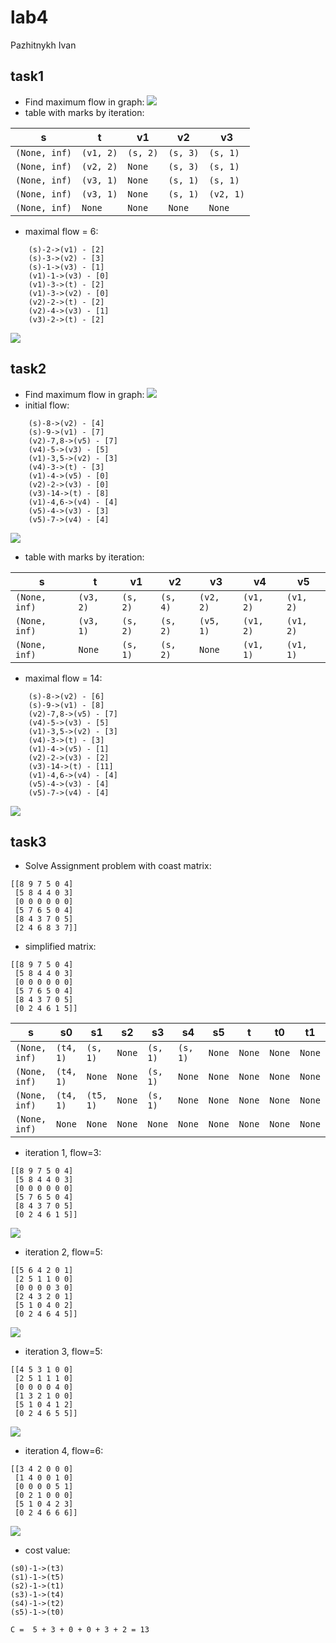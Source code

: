 # lab4
Pazhitnykh Ivan

## task1
* Find maximum flow in graph:
![](http://res.cloudinary.com/dzsjwgjii/image/upload/v1491579189/ds-lab4-task1.png)
* table with marks by iteration:

s | t  | v1  | v2  | v3 
--- | --- | --- | --- | --- | 
`(None, inf)` | `(v1, 2)` | `(s, 2)` | `(s, 3)` | `(s, 1)` | 
`(None, inf)` | `(v2, 2)` | `None` | `(s, 3)` | `(s, 1)` | 
`(None, inf)` | `(v3, 1)` | `None` | `(s, 1)` | `(s, 1)` | 
`(None, inf)` | `(v3, 1)` | `None` | `(s, 1)` | `(v2, 1)` | 
`(None, inf)` | `None` | `None` | `None` | `None` | 

* maximal flow = 6:
```
	(s)-2->(v1) - [2]
	(s)-3->(v2) - [3]
	(s)-1->(v3) - [1]
	(v1)-1->(v3) - [0]
	(v1)-3->(t) - [2]
	(v1)-3->(v2) - [0]
	(v2)-2->(t) - [2]
	(v2)-4->(v3) - [1]
	(v3)-2->(t) - [2]
```

![](https://raw.githubusercontent.com/drapegnik/bsu/master/decision-science/lab4/out/task1.gv.png)
## task2
* Find maximum flow in graph:
![](http://res.cloudinary.com/dzsjwgjii/image/upload/v1491579189/ds-lab4-task2.png)
* initial flow:
```
	(s)-8->(v2) - [4]
	(s)-9->(v1) - [7]
	(v2)-7,8->(v5) - [7]
	(v4)-5->(v3) - [5]
	(v1)-3,5->(v2) - [3]
	(v4)-3->(t) - [3]
	(v1)-4->(v5) - [0]
	(v2)-2->(v3) - [0]
	(v3)-14->(t) - [8]
	(v1)-4,6->(v4) - [4]
	(v5)-4->(v3) - [3]
	(v5)-7->(v4) - [4]
```

![](https://raw.githubusercontent.com/drapegnik/bsu/master/decision-science/lab4/out/task2-1.gv.png)
* table with marks by iteration:

s | t  | v1  | v2  | v3  | v4  | v5 
--- | --- | --- | --- | --- | --- | --- | 
`(None, inf)` | `(v3, 2)` | `(s, 2)` | `(s, 4)` | `(v2, 2)` | `(v1, 2)` | `(v1, 2)` | 
`(None, inf)` | `(v3, 1)` | `(s, 2)` | `(s, 2)` | `(v5, 1)` | `(v1, 2)` | `(v1, 2)` | 
`(None, inf)` | `None` | `(s, 1)` | `(s, 2)` | `None` | `(v1, 1)` | `(v1, 1)` | 

* maximal flow = 14:
```
	(s)-8->(v2) - [6]
	(s)-9->(v1) - [8]
	(v2)-7,8->(v5) - [7]
	(v4)-5->(v3) - [5]
	(v1)-3,5->(v2) - [3]
	(v4)-3->(t) - [3]
	(v1)-4->(v5) - [1]
	(v2)-2->(v3) - [2]
	(v3)-14->(t) - [11]
	(v1)-4,6->(v4) - [4]
	(v5)-4->(v3) - [4]
	(v5)-7->(v4) - [4]
```

![](https://raw.githubusercontent.com/drapegnik/bsu/master/decision-science/lab4/out/task2-2.gv.png)
## task3
* Solve Assignment problem with coast matrix:
```
[[8 9 7 5 0 4]
 [5 8 4 4 0 3]
 [0 0 0 0 0 0]
 [5 7 6 5 0 4]
 [8 4 3 7 0 5]
 [2 4 6 8 3 7]]
```
* simplified matrix:
```
[[8 9 7 5 0 4]
 [5 8 4 4 0 3]
 [0 0 0 0 0 0]
 [5 7 6 5 0 4]
 [8 4 3 7 0 5]
 [0 2 4 6 1 5]]
```
s | s0  | s1  | s2  | s3  | s4  | s5  | t  | t0  | t1  | t2  | t3  | t4  | t5 
--- | --- | --- | --- | --- | --- | --- | --- | --- | --- | --- | --- | --- | --- | 
`(None, inf)` | `(t4, 1)` | `(s, 1)` | `None` | `(s, 1)` | `(s, 1)` | `None` | `None` | `None` | `None` | `None` | `None` | `(s1, 1)` | `None` | 
`(None, inf)` | `(t4, 1)` | `None` | `None` | `(s, 1)` | `None` | `None` | `None` | `None` | `None` | `None` | `None` | `(s3, 1)` | `None` | 
`(None, inf)` | `(t4, 1)` | `(t5, 1)` | `None` | `(s, 1)` | `None` | `None` | `None` | `None` | `None` | `None` | `None` | `(s3, 1)` | `(s3, 1)` | 
`(None, inf)` | `None` | `None` | `None` | `None` | `None` | `None` | `None` | `None` | `None` | `None` | `None` | `None` | `None` | 

* iteration 1, flow=3:
```
[[8 9 7 5 0 4]
 [5 8 4 4 0 3]
 [0 0 0 0 0 0]
 [5 7 6 5 0 4]
 [8 4 3 7 0 5]
 [0 2 4 6 1 5]]
```
![](https://raw.githubusercontent.com/drapegnik/bsu/master/decision-science/lab4/out/task3-1.gv.png)
* iteration 2, flow=5:
```
[[5 6 4 2 0 1]
 [2 5 1 1 0 0]
 [0 0 0 0 3 0]
 [2 4 3 2 0 1]
 [5 1 0 4 0 2]
 [0 2 4 6 4 5]]
```
![](https://raw.githubusercontent.com/drapegnik/bsu/master/decision-science/lab4/out/task3-2.gv.png)
* iteration 3, flow=5:
```
[[4 5 3 1 0 0]
 [2 5 1 1 1 0]
 [0 0 0 0 4 0]
 [1 3 2 1 0 0]
 [5 1 0 4 1 2]
 [0 2 4 6 5 5]]
```
![](https://raw.githubusercontent.com/drapegnik/bsu/master/decision-science/lab4/out/task3-3.gv.png)
* iteration 4, flow=6:
```
[[3 4 2 0 0 0]
 [1 4 0 0 1 0]
 [0 0 0 0 5 1]
 [0 2 1 0 0 0]
 [5 1 0 4 2 3]
 [0 2 4 6 6 6]]
```
![](https://raw.githubusercontent.com/drapegnik/bsu/master/decision-science/lab4/out/task3-4.gv.png)
* cost value:
```
(s0)-1->(t3)
(s1)-1->(t5)
(s2)-1->(t1)
(s3)-1->(t4)
(s4)-1->(t2)
(s5)-1->(t0)

```
`C =  5 + 3 + 0 + 0 + 3 + 2 = 13`